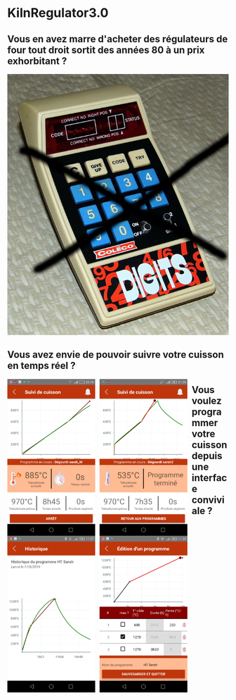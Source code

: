 # KilnRegulator3.0

## Vous en avez marre d'acheter des régulateurs de four tout droit sortit des années 80 à un prix exhorbitant ? 
!["les régulateurs actuels !"](./picts/NoMoreOldKilnRegulator.jpg)
## Vous avez envie de pouvoir suivre votre cuisson en temps réel ?
<img src="picts/cuissonEnCours.jpeg"
     style="float: left; margin-right: 10px;" width=200px/>
<img src="picts/cuissonEnCours2.jpeg"
     style="float: left; margin-right: 10px;" width=200px/>
<img src="picts/cuisson1.jpeg"
     style="float: left; margin-right: 10px;" width=200px/>
## Vous voulez programmer votre cuisson depuis une interface conviviale ?
<img src="picts/progModified.jpeg"
     alt="UI de programmation, calcul automatique de la pente max"
     style="float: left; margin-right: 10px;" width=200px />
